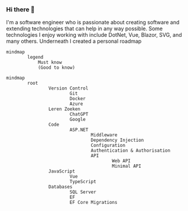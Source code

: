 ### Hi there 👋
I'm a software engineer who is passionate about creating software and extending technologies that can help in any way possible. Some technologies I enjoy working with include DotNet, Vue, Blazor, SVG, and many others. Underneath I created a personal roadmap

```mermaid
mindmap
        legend
            Must know
            (Good to know)
```

```mermaid
mindmap
        root
                Version Control
                        Git
                        Docker
                        Azure
                Leren Zoeken
                        ChatGPT
                        Google
                Code
                        ASP.NET
                                Middleware
                                Dependency Injection
                                Configuration
                                Authentication & Authorisation
                                API
                                        Web API
                                        Minimal API
                JavaScript
                        Vue
                        TypeScript
                Databases
                        SQL Server
                        EF
                        EF Core Migrations
```
